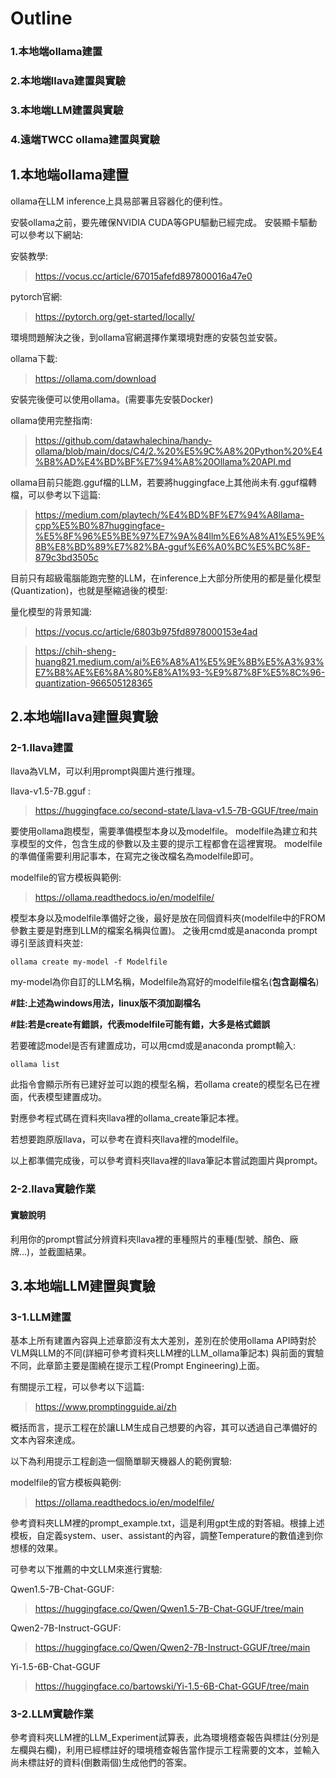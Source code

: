 # Outline
### 1.本地端ollama建置
### 2.本地端llava建置與實驗
### 3.本地端LLM建置與實驗
### 4.遠端TWCC ollama建置與實驗

## 1.本地端ollama建置
ollama在LLM inference上具易部署且容器化的便利性。

安裝ollama之前，要先確保NVIDIA CUDA等GPU驅動已經完成。
安裝顯卡驅動可以參考以下網站:

安裝教學: 
> https://vocus.cc/article/67015afefd897800016a47e0

pytorch官網:
> https://pytorch.org/get-started/locally/

環境問題解決之後，到ollama官網選擇作業環境對應的安裝包並安裝。

ollama下載:
> https://ollama.com/download

安裝完後便可以使用ollama。(需要事先安裝Docker)

ollama使用完整指南:
> https://github.com/datawhalechina/handy-ollama/blob/main/docs/C4/2.%20%E5%9C%A8%20Python%20%E4%B8%AD%E4%BD%BF%E7%94%A8%20Ollama%20API.md

ollama目前只能跑.gguf檔的LLM，若要將huggingface上其他尚未有.gguf檔轉檔，可以參考以下這篇:
> https://medium.com/playtech/%E4%BD%BF%E7%94%A8llama-cpp%E5%B0%87huggingface-%E5%8F%96%E5%BE%97%E7%9A%84llm%E6%A8%A1%E5%9E%8B%E8%BD%89%E7%82%BA-gguf%E6%A0%BC%E5%BC%8F-879c3bd3505c

目前只有超級電腦能跑完整的LLM，在inference上大部分所使用的都是量化模型(Quantization)，也就是壓縮過後的模型:

量化模型的背景知識:
> https://vocus.cc/article/6803b975fd8978000153e4ad

> https://chih-sheng-huang821.medium.com/ai%E6%A8%A1%E5%9E%8B%E5%A3%93%E7%B8%AE%E6%8A%80%E8%A1%93-%E9%87%8F%E5%8C%96-quantization-966505128365





## 2.本地端llava建置與實驗

### 2-1.llava建置

llava為VLM，可以利用prompt與圖片進行推理。

llava-v1.5-7B.gguf :
> https://huggingface.co/second-state/Llava-v1.5-7B-GGUF/tree/main

要使用ollama跑模型，需要準備模型本身以及modelfile。
modelfile為建立和共享模型的文件，包含生成的參數以及主要的提示工程都會在這裡實現。
modelfile的準備僅需要利用記事本，在寫完之後改檔名為modelfile即可。

modelfile的官方模板與範例:
>https://ollama.readthedocs.io/en/modelfile/


模型本身以及modelfile準備好之後，最好是放在同個資料夾(modelfile中的FROM參數主要是對應到LLM的檔案名稱與位置)。
之後用cmd或是anaconda prompt導引至該資料夾並:
```
ollama create my-model -f Modelfile
```
my-model為你自訂的LLM名稱，Modelfile為寫好的modelfile檔名(**包含副檔名**)

**#註:上述為windows用法，linux版不須加副檔名**

**#註:若是create有錯誤，代表modelfile可能有錯，大多是格式錯誤**

若要確認model是否有建置成功，可以用cmd或是anaconda prompt輸入:

```
ollama list
```
此指令會顯示所有已建好並可以跑的模型名稱，若ollama create的模型名已在裡面，代表模型建置成功。

對應參考程式碼在資料夾llava裡的ollama_create筆記本裡。

若想要跑原版llava，可以參考在資料夾llava裡的modelfile。

以上都準備完成後，可以參考資料夾llava裡的llava筆記本嘗試跑圖片與prompt。

### 2-2.llava實驗作業

#### 實驗說明
利用你的prompt嘗試分辨資料夾llava裡的車種照片的車種(型號、顏色、廠牌...)，並截圖結果。

## 3.本地端LLM建置與實驗

### 3-1.LLM建置
基本上所有建置內容與上述章節沒有太大差別，差別在於使用ollama API時對於VLM與LLM的不同(詳細可參考資料夾LLM裡的LLM_ollama筆記本)
與前面的實驗不同，此章節主要是圍繞在提示工程(Prompt Engineering)上面。

有關提示工程，可以參考以下這篇:
> https://www.promptingguide.ai/zh

概括而言，提示工程在於讓LLM生成自己想要的內容，其可以透過自己準備好的文本內容來達成。

以下為利用提示工程創造一個簡單聊天機器人的範例實驗:

modelfile的官方模板與範例:
>https://ollama.readthedocs.io/en/modelfile/

參考資料夾LLM裡的prompt_example.txt，這是利用gpt生成的對答組。根據上述模板，自定義system、user、assistant的內容，調整Temperature的數值達到你想樣的效果。

可參考以下推薦的中文LLM來進行實驗:

Qwen1.5-7B-Chat-GGUF:
> https://huggingface.co/Qwen/Qwen1.5-7B-Chat-GGUF/tree/main

Qwen2-7B-Instruct-GGUF:
>https://huggingface.co/Qwen/Qwen2-7B-Instruct-GGUF/tree/main

Yi-1.5-6B-Chat-GGUF
>https://huggingface.co/bartowski/Yi-1.5-6B-Chat-GGUF/tree/main

### 3-2.LLM實驗作業
參考資料夾LLM裡的LLM_Experiment試算表，此為環境稽查報告與標註(分別是左欄與右欄)，利用已經標註好的環境稽查報告當作提示工程需要的文本，並輸入尚未標註好的資料(倒數兩個)生成他們的答案。









